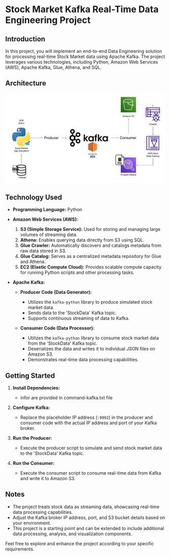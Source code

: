 # Stock Market Kafka Real-Time Data Engineering Project

## Introduction
In this project, you will implement an end-to-end Data Engineering solution for processing real-time Stock Market data using Apache Kafka. The project leverages various technologies, including Python, Amazon Web Services (AWS), Apache Kafka, Glue, Athena, and SQL.

## Architecture
![Project Architecture](Architecture.jpg)

## Technology Used
- **Programming Language:** Python
- **Amazon Web Services (AWS):**
  1. **S3 (Simple Storage Service):** Used for storing and managing large volumes of streaming data.
  2. **Athena:** Enables querying data directly from S3 using SQL.
  3. **Glue Crawler:** Automatically discovers and catalogs metadata from raw data stored in S3.
  4. **Glue Catalog:** Serves as a centralized metadata repository for Glue and Athena.
  5. **EC2 (Elastic Compute Cloud):** Provides scalable compute capacity for running Python scripts and other processing tasks.

- **Apache Kafka:**
  - **Producer Code (Data Generator):**
    - Utilizes the `kafka-python` library to produce simulated stock market data.
    - Sends data to the 'StockData' Kafka topic.
    - Supports continuous streaming of data to Kafka.

  - **Consumer Code (Data Processor):**
    - Utilizes the `kafka-python` library to consume stock market data from the 'StockData' Kafka topic.
    - Deserializes the data and writes it to individual JSON files on Amazon S3.
    - Demonstrates real-time data processing capabilities.

## Getting Started
1. **Install Dependencies:**
   - infor are provided in command-kafka.txt file

2. **Configure Kafka:**
   - Replace the placeholder IP address (`:9092`) in the producer and consumer code with the actual IP address and port of your Kafka broker.

3. **Run the Producer:**
   - Execute the producer script to simulate and send stock market data to the 'StockData' Kafka topic.

4. **Run the Consumer:**
   - Execute the consumer script to consume real-time data from Kafka and write it to Amazon S3.

## Notes
- The project treats stock data as streaming data, showcasing real-time data processing capabilities.
- Adjust the Kafka broker IP address, port, and S3 bucket details based on your environment.
- This project is a starting point and can be extended to include additional data processing, analysis, and visualization components.

Feel free to explore and enhance the project according to your specific requirements.

